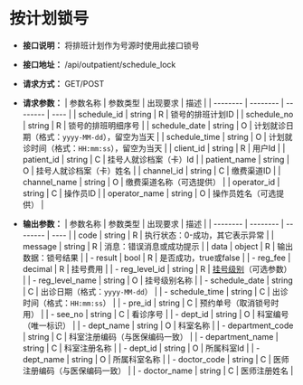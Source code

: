 # 按计划锁号


- **接口说明：** 将排班计划作为号源时使用此接口锁号
- **接口地址：** /api/outpatient/schedule_lock
- **请求方式：** GET/POST
- **请求参数：**
    | 参数名称 | 参数类型 | 出现要求 | 描述 |
    | -------- | -------- | -------- | ---- |
    | schedule_id | string | R | 锁号的排班计划ID |
    | schedule_no | string | R | 锁号的排班明细序号 |
    | schedule_date | string | O | 计划就诊日期（格式：`yyyy-MM-dd`），留空为当天 |
    | schedule_time | string | O | 计划就诊时间（格式：`HH:mm:ss`），留空为当天 |
    | client_id | string | R | 用户Id |
    | patient_id | string | C | 挂号人就诊档案（卡）Id |
    | patient_name | string | O | 挂号人就诊档案（卡）姓名 |
    | channel_id | string | C | 缴费渠道ID |
    | channel_name | string | O | 缴费渠道名称（可选提供） |
    | operator_id | string | C | 操作员ID |
    | operator_name | string | O | 操作员姓名（可选提供） |

- **输出参数：**
    | 参数名称 | 参数类型 | 出现要求 | 描述 |
    | -------- | -------- | -------- | ---- |
    | code | string | R | 执行状态：0-成功，其它表示异常 |
    | message | string | R | 消息：错误消息或成功提示 |
    | data | object | R | 输出数据：锁号结果 |
    | - result | bool | R | 是否成功，true或false |
    | - reg_fee | decimal | R | 挂号费用 |
    | - reg_level_id | string | R | [挂号级别](enums?id=reg_level)（可选参数） |
    | - reg_level_name | string | O | 挂号级别名称 |
    | - schedule_date | string | C | 出诊日期（格式：`yyyy-MM-dd`） |
    | - schedule_time | string | C | 出诊时间（格式：`HH:mm:ss`） |
    | - pre_id | string | C | 预约单号（取消锁号时用） |
    | - see_no | string | C | 看诊序号 |
    | - dept_id | string | O | 科室编号（唯一标识） |
    | - dept_name | string | O | 科室名称 |
    | - department_code | string | C | 科室注册编码（与医保编码一致） |
    | - department_name | string | C | 科室注册名称 |
    | - dept_id | string | O | 所属科室Id |
    | - dept_name | string | O | 所属科室名称 |
    | - doctor_code | string | C | 医师注册编码（与医保编码一致） |
    | - doctor_name | string | C | 医师注册姓名 |